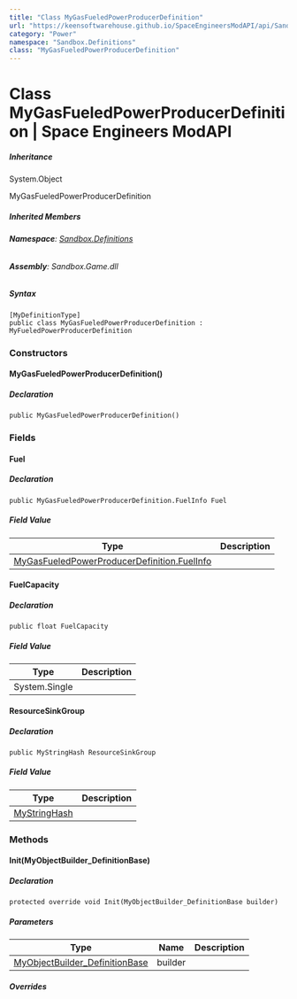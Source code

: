 ```yaml
---
title: "Class MyGasFueledPowerProducerDefinition"
url: "https://keensoftwarehouse.github.io/SpaceEngineersModAPI/api/Sandbox.Definitions.MyGasFueledPowerProducerDefinition.html"
category: "Power"
namespace: "Sandbox.Definitions"
class: "MyGasFueledPowerProducerDefinition"
---
```


# Class MyGasFueledPowerProducerDefinition | Space Engineers ModAPI

##### Inheritance

System.Object

MyGasFueledPowerProducerDefinition

##### Inherited Members

###### **Namespace**: [Sandbox.Definitions](https://keensoftwarehouse.github.io/SpaceEngineersModAPI/api/Sandbox.Definitions.html)

###### **Assembly**: Sandbox.Game.dll

##### Syntax

```
[MyDefinitionType]
public class MyGasFueledPowerProducerDefinition : MyFueledPowerProducerDefinition
```

### Constructors

#### MyGasFueledPowerProducerDefinition()

##### Declaration

```
public MyGasFueledPowerProducerDefinition()
```

### Fields

#### Fuel

##### Declaration

```
public MyGasFueledPowerProducerDefinition.FuelInfo Fuel
```

##### Field Value

| Type | Description |
| --- | --- |
| [MyGasFueledPowerProducerDefinition.FuelInfo](https://keensoftwarehouse.github.io/SpaceEngineersModAPI/api/Sandbox.Definitions.MyGasFueledPowerProducerDefinition.FuelInfo.html) |     |

#### FuelCapacity

##### Declaration

```
public float FuelCapacity
```

##### Field Value

| Type | Description |
| --- | --- |
| System.Single |     |

#### ResourceSinkGroup

##### Declaration

```
public MyStringHash ResourceSinkGroup
```

##### Field Value

| Type | Description |
| --- | --- |
| [MyStringHash](https://keensoftwarehouse.github.io/SpaceEngineersModAPI/api/VRage.Utils.MyStringHash.html) |     |

### Methods

#### Init(MyObjectBuilder\_DefinitionBase)

##### Declaration

```
protected override void Init(MyObjectBuilder_DefinitionBase builder)
```

##### Parameters

| Type | Name | Description |
| --- | --- | --- |
| [MyObjectBuilder\_DefinitionBase](https://keensoftwarehouse.github.io/SpaceEngineersModAPI/api/VRage.Game.MyObjectBuilder_DefinitionBase.html) | builder |     |

##### Overrides